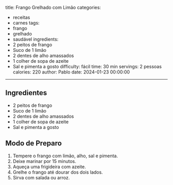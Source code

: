 title: Frango Grelhado com Limão
categories:
  - receitas
  - carnes
tags:
  - frango
  - grelhado
  - saudável
ingredients:
  - 2 peitos de frango
  - Suco de 1 limão
  - 2 dentes de alho amassados
  - 1 colher de sopa de azeite
  - Sal e pimenta a gosto
difficulty: fácil
time: 30 min
servings: 2 pessoas
calories: 220
author: Pablo
date: 2024-01-23 00:00:00
---

## Ingredientes

- 2 peitos de frango  
- Suco de 1 limão  
- 2 dentes de alho amassados  
- 1 colher de sopa de azeite  
- Sal e pimenta a gosto  

## Modo de Preparo

1. Tempere o frango com limão, alho, sal e pimenta.  
2. Deixe marinar por 15 minutos.  
3. Aqueça uma frigideira com azeite.  
4. Grelhe o frango até dourar dos dois lados.  
5. Sirva com salada ou arroz.  
